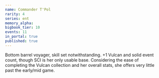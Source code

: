 ```yaml
---
name: Commander T'Pol
rarity: 4
series: ent
memory_alpha:
bigbook_tier: 10
events: 11
in_portal: true
published: true
---
```


Bottom barrel voyager, skill set notwithstanding. +1 Vulcan and solid event count, though SCI is her only usable base. Considering the ease of completing the Vulcan collection and her overall stats, she offers very little past the early/mid game.
